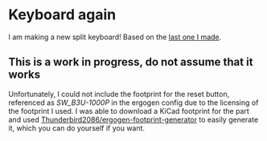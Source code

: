 # Keyboard again
I am making a new split keyboard! Based on the [last one I made](github.com/asmund20/keyboard_journey).

## This is a work in progress, do not assume that it works

Unfortunately, I could not include the footprint for the reset button, referenced as _SW_B3U-1000P_ in the ergogen config due to the licensing of the footprint I used. I was able to download a KiCad footprint for the part and used [Thunderbird2086/ergogen-footprint-generator](https://github.com/Thunderbird2086/ergogen-footprint-generator) to easily generate it, which you can do yourself if you want.
